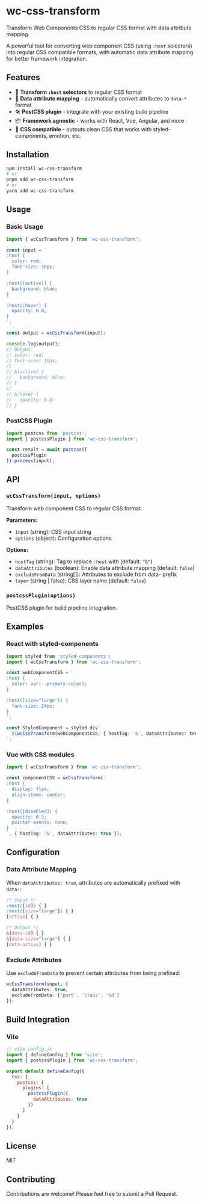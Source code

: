 # wc-css-transform

Transform Web Components CSS to regular CSS format with data attribute mapping.

A powerful tool for converting web component CSS (using `:host` selectors) into regular CSS compatible formats, with automatic data attribute mapping for better framework integration.

## Features

- 🎯 **Transform `:host` selectors** to regular CSS format
- 🔄 **Data attribute mapping** - automatically convert attributes to `data-*` format
- 🛠️ **PostCSS plugin** - integrate with your existing build pipeline
- 📦 **Framework agnostic** - works with React, Vue, Angular, and more
- 🎨 **CSS compatible** - outputs clean CSS that works with styled-components, emotion, etc.

## Installation

```bash
npm install wc-css-transform
# or
pnpm add wc-css-transform
# or
yarn add wc-css-transform
```

## Usage

### Basic Usage

```typescript
import { wcCssTransform } from 'wc-css-transform';

const input = `
:host {
  color: red;
  font-size: 16px;
}

:host([active]) {
  background: blue;
}

:host(:hover) {
  opacity: 0.8;
}
`;

const output = wcCssTransform(input);

console.log(output);
// Output:
// color: red;
// font-size: 16px;
//
// &[active] {
//   background: blue;
// }
//
// &:hover {
//   opacity: 0.8;
// }
```

### PostCSS Plugin

```javascript
import postcss from 'postcss';
import { postcssPlugin } from 'wc-css-transform';

const result = await postcss([
  postcssPlugin
]).process(input);
```

## API

### `wcCssTransform(input, options)`

Transform web component CSS to regular CSS format.

**Parameters:**
- `input` (string): CSS input string
- `options` (object): Configuration options

**Options:**
- `hostTag` (string): Tag to replace `:host` with (default: `"&"`)
- `dataAttributes` (boolean): Enable data attribute mapping (default: `false`)
- `excludeFromData` (string[]): Attributes to exclude from data- prefix
- `layer` (string | false): CSS layer name (default: `false`)

### `postcssPlugin(options)`

PostCSS plugin for build pipeline integration.

## Examples

### React with styled-components

```typescript
import styled from 'styled-components';
import { wcCssTransform } from 'wc-css-transform';

const webComponentCSS = `
:host {
  color: var(--primary-color);
}

:host([size="large"]) {
  font-size: 24px;
}
`;

const StyledComponent = styled.div`
  ${wcCssTransform(webComponentCSS, { hostTag: '&', dataAttributes: true })}
`;
```

### Vue with CSS modules

```typescript
import { wcCssTransform } from 'wc-css-transform';

const componentCSS = wcCssTransform(`
:host {
  display: flex;
  align-items: center;
}

:host([disabled]) {
  opacity: 0.5;
  pointer-events: none;
}
`, { hostTag: '&', dataAttributes: true });
```

## Configuration

### Data Attribute Mapping

When `dataAttributes: true`, attributes are automatically prefixed with `data-`:

```css
/* Input */
:host([id]) { }
:host([size="large"]) { }
[active] { }

/* Output */
&[data-id] { }
&[data-size="large"] { }
[data-active] { }
```

### Exclude Attributes

Use `excludeFromData` to prevent certain attributes from being prefixed:

```typescript
wcCssTransform(input, {
  dataAttributes: true,
  excludeFromData: ['part', 'class', 'id']
});
```

## Build Integration

### Vite

```javascript
// vite.config.js
import { defineConfig } from 'vite';
import { postcssPlugin } from 'wc-css-transform';

export default defineConfig({
  css: {
    postcss: {
      plugins: [
        postcssPlugin({
          dataAttributes: true
        })
      ]
    }
  }
});
```

## License

MIT

## Contributing

Contributions are welcome! Please feel free to submit a Pull Request.

